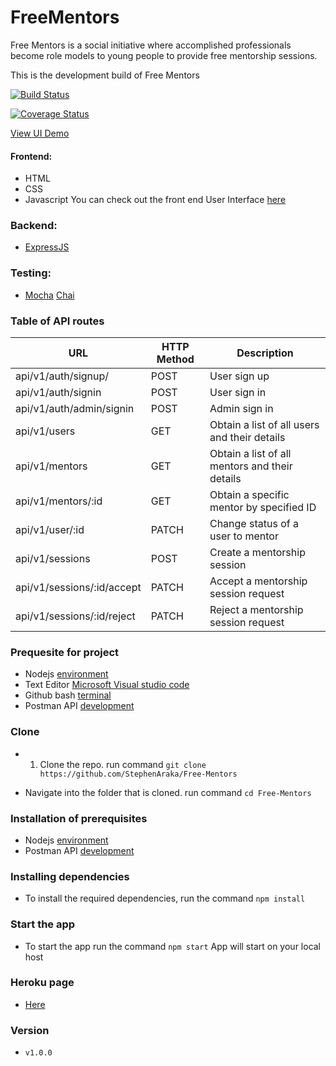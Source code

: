 # FreeMentors

Free Mentors is a social initiative where accomplished professionals become role models to young people to provide free mentorship sessions.

This is the development build of Free Mentors

[![Build Status](https://travis-ci.org/StephenAraka/Free-Mentors.svg?branch=develop)](https://travis-ci.org/StephenAraka/Free-Mentors)

[![Coverage Status](https://coveralls.io/repos/github/StephenAraka/Free-Mentors/badge.svg?branch=develop)](https://coveralls.io/github/StephenAraka/Free-Mentors?branch=develop)


[View UI Demo](https://stephenaraka.github.io/Free-Mentors)


#### Frontend:
- HTML
- CSS
- Javascript
You can check out the front end User Interface [here](https://stephenaraka.github.io/Free-Mentors)

### Backend:
 - [ExpressJS](https://expressjs.com/)
 
 
 ### Testing:
 - [Mocha](https://mochajs.org/) [Chai](https://www.npmjs.com/package/chai)
 

### Table of API routes
|     URL     |     HTTP Method     |     Description     |
| ----------- | -------------------- | ------------------- |
|api/v1/auth/signup/ | POST | User sign up |
|api/v1/auth/signin | POST  | User sign in |
|api/v1/auth/admin/signin | POST | Admin sign in |
|api/v1/users | GET | Obtain a list of all users and their details |
|api/v1/mentors | GET | Obtain a list of all mentors and their details |
|api/v1/mentors/:id | GET | Obtain a specific mentor by specified ID |
|api/v1/user/:id | PATCH | Change status of a user to  mentor |
|api/v1/sessions| POST | Create a mentorship session |
|api/v1/sessions/:id/accept | PATCH | Accept a mentorship session request |
|api/v1/sessions/:id/reject | PATCH | Reject a mentorship session request |

### Prequesite for project
- Nodejs [environment](https://nodejs.org/en/)
- Text Editor [Microsoft Visual studio code](https://code.visualstudio.com/)
- Github bash [terminal](https://git-scm.com/downloads) 
- Postman API [development](https://www.getpostman.com/)

### Clone
- 1. Clone the repo. run command `git clone https://github.com/StephenAraka/Free-Mentors`

- Navigate into the folder that is cloned. run command `cd Free-Mentors`

### Installation of prerequisites
- Nodejs [environment](https://nodejs.org/en/)
- Postman API [development](https://www.getpostman.com/)

### Installing dependencies
 - To install the required dependencies, run the command `npm install`

### Start the app
 - To start the app run the command `npm start`
 App will start on your local host

 ### Heroku page
 - [Here](https://mentors4free.herokuapp.com)

### Version
- `v1.0.0`

